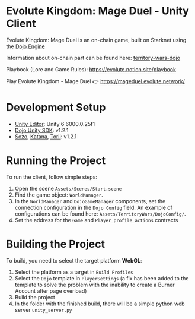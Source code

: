 # Evolute Kingdom: Mage Duel - Unity Client

Evolute Kingdom: Mage Duel is an on-chain game, built on Starknet using the [Dojo Engine](https://github.com/dojoengine/dojo)

Information about on-chain part can be found here: [territory-wars-dojo](https://github.com/evolute-studio/territory-wars-dojo)

Playbook (Lore and Game Rules): https://evolute.notion.site/playbook

Play Evolute Kingdom - Mage Duel 👉 https://mageduel.evolute.network/

# **Development Setup**

- [Unity Editor](https://unity.com/releases/editor/whats-new/6000.0.25#notes): Unity 6 6000.0.25f1
- [Dojo Unity SDK](https://github.com/dojoengine/dojo.unity): v1.2.1
- [Sozo](https://book.dojoengine.org/toolchain/sozo), [Katana](https://book.dojoengine.org/toolchain/katana), [Torii](https://book.dojoengine.org/toolchain/torii): v1.2.1

# **Running the Project**

To run the client, follow simple steps:

1. Open the scene `Assets/Scenes/Start.scene`
2. Find the game object: `WorldManager`.
3. In the `WorldManager` and `DojoGameManager` components, set the connection configuration in the `Dojo Config` field. An example of configurations can be found here: `Assets/TerritoryWars/DojoConfig/`.
4. Set the address for the `Game` and `Player_profile_actions` contracts

# **Building the Project**
To build, you need to select the target platform **WebGL**:

1. Select the platform as a target in `Build Profiles`
2. Select the `Dojo` template in `PlayerSettings` (a fix has been added to the template to solve the problem with the inability to create a Burner Account after page overload)
3. Build the project
4. In the folder with the finished build, there will be a simple python web server `unity_server.py`
